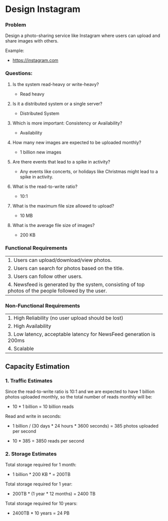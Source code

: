 # Design Instagram

### Problem 
Design a photo-sharing service like Instagram where users can upload and share images with others.

Example:
- https://instagram.com

### Questions:

1. Is the system read-heavy or write-heavy?
    - Read heavy

2. Is it a distributed system or a single server?
    - Distributed System

3. Which is more important: Consistency or Availability?
    - Availability

4. How many new images are expected to be uploaded monthly?
    - 1 billion new images
      
5. Are there events that lead to a spike in activity?
    - Any events like concerts, or holidays like Christmas might lead to a spike in activity.

6. What is the read-to-write ratio?
    - 10:1
    
7. What is the maximum file size allowed to upload?
    - 10 MB
  
8. What is the average file size of images?
    - 200 KB
  
### Functional Requirements

|      | 
| ----------- | 
| 1. Users can upload/download/view photos.      | 
| 2. Users can search for photos based on the title.   | 
| 3. Users can follow other users.|
| 4. Newsfeed is generated by the system, consisting of top photos of the people followed by the user. |

### Non-Functional Requirements

|      | 
| ----------- | 
| 1. High Reliability (no user upload should be lost)   | 
| 2. High Availability   | 
| 3. Low latency, acceptable latency for NewsFeed generation is 200ms | 
| 4. Scalable|

## Capacity Estimation

### 1. Traffic Estimates

Since the read-to-write ratio is 10:1 and we are expected to have 1 billion photos uploaded monthly, 
so the total number of reads monthly will be:

 - 10 * 1 billion = 10 billion reads

Read and write in seconds:

 - 1 billion / (30 days * 24 hours * 3600 seconds) = 385 photos uploaded per second

 - 10 * 385 = 3850 reads per second

### 2. Storage Estimates

Total storage required for 1 month:

 - 1 billion * 200 KB *  = 200TB

Total storage required for 1 year:

 - 200TB * (1 year * 12 months) = 2400 TB

Total storage required for 10 years:

 - 2400TB * 10 years = 24 PB
